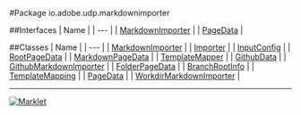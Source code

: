 #Package io.adobe.udp.markdownimporter

##Interfaces
| Name |
| --- |
| [MarkdownImporter](MarkdownImporter.md) |
| [PageData](PageData.md) |

##Classes
| Name |
| --- |
| [MarkdownImporter](MarkdownImporter.md) |
| [Importer](Importer.md) |
| [InputConfig](InputConfig.md) |
| [RootPageData](RootPageData.md) |
| [MarkdownPageData](MarkdownPageData.md) |
| [TemplateMapper](TemplateMapper.md) |
| [GithubData](GithubData.md) |
| [GithubMarkdownImporter](GithubMarkdownImporter.md) |
| [FolderPageData](FolderPageData.md) |
| [BranchRootInfo](BranchRootInfo.md) |
| [TemplateMapping](TemplateMapping.md) |
| [PageData](PageData.md) |
| [WorkdirMarkdownImporter](WorkdirMarkdownImporter.md) |

---

[![Marklet](https://img.shields.io/badge/Generated%20by-Marklet-green.svg)](https://github.com/Faylixe/marklet)